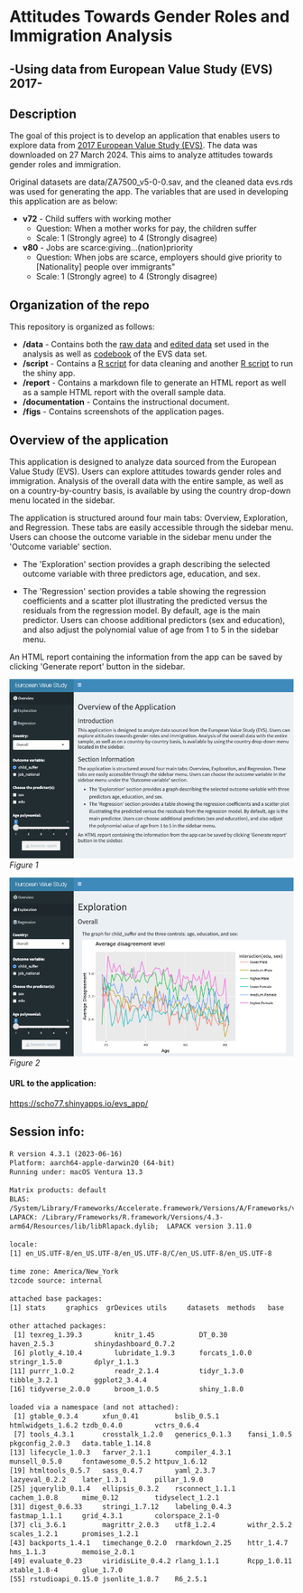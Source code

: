 # Attitudes Towards Gender Roles and Immigration Analysis
## -Using data from European Value Study (EVS) 2017-



## Description

The goal of this project is to develop an application that enables users to explore data from [2017 European Value Study (EVS)](https://search.gesis.org/research_data/ZA7500). The data was downloaded on 27 March 2024. This aims to analyze attitudes towards gender roles and immigration. 

Original datasets are data/ZA7500_v5-0-0.sav, and the cleaned data evs.rds was used for generating the app. The variables that are used in developing this application are as below:

-   **v72** - Child suffers with working mother
    -   Question: When a mother works for pay, the children suffer
    -   Scale: 1 (Strongly agree) to 4 (Strongly disagree)
-   **v80** - Jobs are scarce:giving...(nation)priority
    -   Question: When jobs are scarce, employers should give priority to [Nationality] people over immigrants"
    -   Scale: 1 (Strongly agree) to 4 (Strongly disagree)
    
    
    
## Organization of the repo

This repository is organized as follows:

-   **/data** - Contains both the [raw data](https://github.com/sungjoocho7/Modern-workflows-in-data-science-FinalProject/blob/fea80922d6e1cbe2dd144fbbf41fe145b83548a4/data/ZA7500_v5-0-0.sav) and [edited data](https://github.com/sungjoocho7/Modern-workflows-in-data-science-FinalProject/blob/fea80922d6e1cbe2dd144fbbf41fe145b83548a4/data/evs.rds) set used in the analysis as well as [codebook](https://github.com/sungjoocho7/Modern-workflows-in-data-science-FinalProject/blob/fea80922d6e1cbe2dd144fbbf41fe145b83548a4/data/ZA7500_cdb.pdf) of the EVS data set.
-   **/script** - Contains a [R script](https://github.com/sungjoocho7/Modern-workflows-in-data-science-FinalProject/blob/fea80922d6e1cbe2dd144fbbf41fe145b83548a4/script/cleaning_evs.R) for data cleaning and another [R script]() to run the shiny app.
-   **/report** - Contains a markdown file to generate an HTML report as well as a sample HTML report with the overall sample data. 
-   **/documentation** - Contains the instructional document.
-   **/figs** - Contains screenshots of the application pages.



## Overview of the application

This application is designed to analyze data sourced from the European Value Study (EVS). Users can explore attitudes towards gender roles and immigration. Analysis of the overall data with the entire sample, as well as on a country-by-country basis, is available by using the country drop-down menu located in the sidebar.

The application is structured around four main tabs: Overview, Exploration, and Regression. These tabs are easily accessible through the sidebar menu. Users can choose the outcome variable in the sidebar menu under the 'Outcome variable' section.

* The 'Exploration' section provides a graph describing the selected outcome variable with three predictors age, education, and sex.

* The 'Regression' section provides a table showing the regression coefficients and a scatter plot illustrating the predicted versus the residuals from the regression model. By default, age is the main predictor. Users can choose additional predictors (sex and education), and also adjust the polynomial value of age from 1 to 5 in the sidebar menu.

An HTML report containing the information from the app can be saved by clicking 'Generate report' button in the sidebar.

![](figs/overall.jpg) *Figure 1*

![](figs/graph.jpg) *Figure 2*



#### URL to the application:

https://scho77.shinyapps.io/evs_app/




## Session info:
```
R version 4.3.1 (2023-06-16)
Platform: aarch64-apple-darwin20 (64-bit)
Running under: macOS Ventura 13.3

Matrix products: default
BLAS:   /System/Library/Frameworks/Accelerate.framework/Versions/A/Frameworks/vecLib.framework/Versions/A/libBLAS.dylib 
LAPACK: /Library/Frameworks/R.framework/Versions/4.3-arm64/Resources/lib/libRlapack.dylib;  LAPACK version 3.11.0

locale:
[1] en_US.UTF-8/en_US.UTF-8/en_US.UTF-8/C/en_US.UTF-8/en_US.UTF-8

time zone: America/New_York
tzcode source: internal

attached base packages:
[1] stats     graphics  grDevices utils     datasets  methods   base     

other attached packages:
 [1] texreg_1.39.3        knitr_1.45           DT_0.30              haven_2.5.3          shinydashboard_0.7.2
 [6] plotly_4.10.4        lubridate_1.9.3      forcats_1.0.0        stringr_1.5.0        dplyr_1.1.3         
[11] purrr_1.0.2          readr_2.1.4          tidyr_1.3.0          tibble_3.2.1         ggplot2_3.4.4       
[16] tidyverse_2.0.0      broom_1.0.5          shiny_1.8.0         

loaded via a namespace (and not attached):
 [1] gtable_0.3.4      xfun_0.41         bslib_0.5.1       htmlwidgets_1.6.2 tzdb_0.4.0        vctrs_0.6.4      
 [7] tools_4.3.1       crosstalk_1.2.0   generics_0.1.3    fansi_1.0.5       pkgconfig_2.0.3   data.table_1.14.8
[13] lifecycle_1.0.3   farver_2.1.1      compiler_4.3.1    munsell_0.5.0     fontawesome_0.5.2 httpuv_1.6.12    
[19] htmltools_0.5.7   sass_0.4.7        yaml_2.3.7        lazyeval_0.2.2    later_1.3.1       pillar_1.9.0     
[25] jquerylib_0.1.4   ellipsis_0.3.2    rsconnect_1.1.1   cachem_1.0.8      mime_0.12         tidyselect_1.2.1 
[31] digest_0.6.33     stringi_1.7.12    labeling_0.4.3    fastmap_1.1.1     grid_4.3.1        colorspace_2.1-0 
[37] cli_3.6.1         magrittr_2.0.3    utf8_1.2.4        withr_2.5.2       scales_1.2.1      promises_1.2.1   
[43] backports_1.4.1   timechange_0.2.0  rmarkdown_2.25    httr_1.4.7        hms_1.1.3         memoise_2.0.1    
[49] evaluate_0.23     viridisLite_0.4.2 rlang_1.1.1       Rcpp_1.0.11       xtable_1.8-4      glue_1.7.0       
[55] rstudioapi_0.15.0 jsonlite_1.8.7    R6_2.5.1         
```

